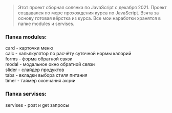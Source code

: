 

>Этот проект сборная солянка по JavaScript с декабря 2021. Проект создавался по мере прохождения курса по JavaScript.
Взята за основу готовая вёрстка из курса. Все мои наработки хранятся в папке modules и servises.  

### Папка modules:  
card - карточки меню  
calc - кальлкулятор по расчёту суточной нормы калорий  
forms - форма обратной связи  
modal - модальное окно обратной связи  
slider - слайдер продуктов  
tabs - вкладки выбора стиля питания  
timer - таймер окончания акции  

### Папка servises:    
servises - post и get запросы
